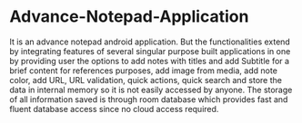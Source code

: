 # Advance-Notepad-Application
It is an advance notepad android application. But the functionalities extend by integrating features of several singular purpose built applications in one by providing user the options to add notes with titles and add Subtitle for a brief content for references purposes, add image from media, add note color, add URL, URL validation, quick actions, quick search and store the data in internal memory so it is not easily accessed by anyone. The storage of all information saved is through room database which provides fast and fluent database access since no cloud access required.
